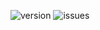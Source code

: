<p align="left">
  <img alt="version" src="https://img.shields.io/badge/React-18.3.11-purple"/>
  <img alt="issues" src="https://img.shields.io/github/issues/Hawkeraz/satisfactoryManager"/>
</p>
